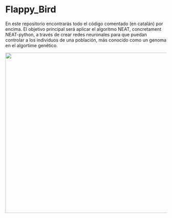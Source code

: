 # Flappy_Bird

En este repositorio encontrarás todo el código comentado (en catalán) por encima. El objetivo principal será aplicar el algoritmo NEAT, concretament NEAT-python, a través de crear redes neuronales para que puedan controlar a los individuos de una población, más conocido como un genoma en el algortime genético.

<img src="https://github.com/dtoscar24/Flappy_Bird/assets/139642210/b4299003-85e2-468a-827c-fb88601d7236" width="800" height="500" />
